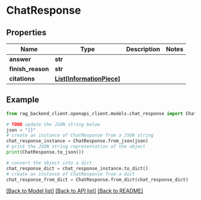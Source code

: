 # ChatResponse



## Properties

Name | Type | Description | Notes
------------ | ------------- | ------------- | -------------
**answer** | **str** |  | 
**finish_reason** | **str** |      | 
**citations** | [**List[InformationPiece]**](InformationPiece.md) |  | 

## Example

```python
from rag_backend_client.openapi_client.models.chat_response import ChatResponse

# TODO update the JSON string below
json = "{}"
# create an instance of ChatResponse from a JSON string
chat_response_instance = ChatResponse.from_json(json)
# print the JSON string representation of the object
print(ChatResponse.to_json())

# convert the object into a dict
chat_response_dict = chat_response_instance.to_dict()
# create an instance of ChatResponse from a dict
chat_response_from_dict = ChatResponse.from_dict(chat_response_dict)
```
[[Back to Model list]](../README.md#documentation-for-models) [[Back to API list]](../README.md#documentation-for-api-endpoints) [[Back to README]](../README.md)


